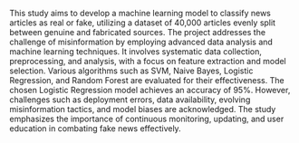 This study aims to develop a machine learning model to classify news articles as real or fake, utilizing a dataset of 40,000 articles evenly split between genuine and fabricated sources. The project addresses the challenge of misinformation by employing advanced data analysis and machine learning techniques. It involves systematic data collection, preprocessing, and analysis, with a focus on feature extraction and model selection. Various algorithms such as SVM, Naive Bayes, Logistic Regression, and Random Forest are evaluated for their effectiveness. The chosen Logistic Regression model achieves an accuracy of 95%. However, challenges such as deployment errors, data availability, evolving misinformation tactics, and model biases are acknowledged. The study emphasizes the importance of continuous monitoring, updating, and user education in combating fake news effectively.
